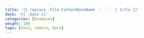 ```yaml
---
title: '{{ replace .File.ContentBaseName `-` ` ` | title }}'
date: '{{ .Date }}'
categories: [Examples]
weight: 100
tags: [test, sample, docs]
---
```

